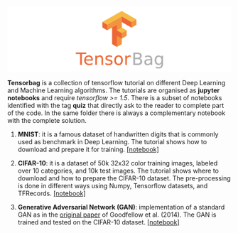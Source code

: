 
<p align="center">
<img src="./etc/img/logo.png" width="800">
</p>

**Tensorbag** is a collection of tensorflow tutorial on different Deep Learning and Machine Learning algorithms. The tutorials are organised as **jupyter notebooks** and require *tensorflow >= 1.5*. There is a subset of notebooks identified with the tag **quiz** that directly ask to the reader to complete part of the code. In the same folder there is always a complementary notebook with the complete solution.

1. **MNIST**: it is a famous dataset of handwritten digits that is commonly used as benchmark in Deep Learning. The tutorial shows how to download and prepare it for training. [[notebook]](./mnist/mnist.ipynb)

2. **CIFAR-10**: it is a dataset of 50k 32x32 color training images, labeled over 10 categories, and 10k test images. The tutorial shows where to download and how to prepare the CIFAR-10 dataset. The pre-processing is done in different ways using Numpy, Tensorflow datasets, and TFRecords. [[notebook]](./cifar10/cifar10.ipynb)

3. **Generative Adversarial Network (GAN)**: implementation of a standard GAN as in the [original paper](https://arxiv.org/pdf/1406.2661.pdf) of Goodfellow et al. (2014). The GAN is trained and tested on the CIFAR-10 dataset. [[notebook]](./generative_adversarial_networks/generative_adversarial_networks.ipynb)
